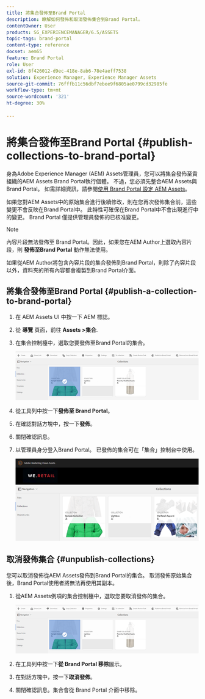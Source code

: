 ```yaml
---
title: 將集合發佈至Brand Portal
description: 瞭解如何發佈和取消發佈集合到Brand Portal。
contentOwner: User
products: SG_EXPERIENCEMANAGER/6.5/ASSETS
topic-tags: brand-portal
content-type: reference
docset: aem65
feature: Brand Portal
role: User
exl-id: 8f426012-d9ec-418e-8ab6-78e4aeff7538
solution: Experience Manager, Experience Manager Assets
source-git-commit: 76fffb11c56dbf7ebee9f6805ae0799cd32985fe
workflow-type: tm+mt
source-wordcount: '321'
ht-degree: 30%

---
```


# 將集合發佈至Brand Portal {#publish-collections-to-brand-portal}

身為Adobe Experience Manager (AEM) Assets管理員，您可以將集合發佈至貴組織的AEM Assets Brand Portal執行個體。 不過，您必須先整合AEM Assets與Brand Portal。 如需詳細資訊，請參閱[使用 Brand Portal 設定 AEM Assets](/help/assets/configure-aem-assets-with-brand-portal.md)。

如果您對AEM Assets中的原始集合進行後續修改，則在您再次發佈集合前，這些變更不會反映在Brand Portal中。 此特性可確保在Brand Portal中不會出現進行中的變更。 Brand Portal 僅提供管理員發佈的已核准變更。

>[!NOTE]
>
>內容片段無法發佈至 Brand Portal。因此，如果您在AEM Author上選取內容片段，則 **發佈至Brand Portal** 動作無法使用。
>
>如果從AEM Author將包含內容片段的集合發佈到Brand Portal，則除了內容片段以外，資料夾的所有內容都會複製到Brand Portal介面。

## 將集合發佈至Brand Portal {#publish-a-collection-to-brand-portal}

1. 在 AEM Assets UI 中按一下 AEM 標誌。
1. 從 **導覽** 頁面，前往 **Assets >集合**.
1. 在集合控制檯中，選取您要發佈至Brand Portal的集合。

   ![select_collection](assets/select_collection.png)

1. 從工具列中按一下&#x200B;**發佈至 Brand Portal**。
1. 在確認對話方塊中，按一下&#x200B;**發佈**。
1. 關閉確認訊息。
1. 以管理員身分登入Brand Portal。 已發佈的集合可在「集合」控制台中使用。

   ![已發佈的集合](assets/published_collection.png)

## 取消發佈集合 {#unpublish-collections}

您可以取消發佈從AEM Assets發佈到Brand Portal的集合。 取消發佈原始集合後，Brand Portal使用者將無法再使用其副本。

1. 從AEM Assets例項的集合控制檯中，選取您要取消發佈的集合。

   ![select_collection-1](assets/select_collection-1.png)

1. 在工具列中按一下&#x200B;**從 Brand Portal 移除**&#x200B;圖示。
1. 在對話方塊中，按一下&#x200B;**取消發佈**。
1. 關閉確認訊息。集合會從 Brand Portal 介面中移除。
